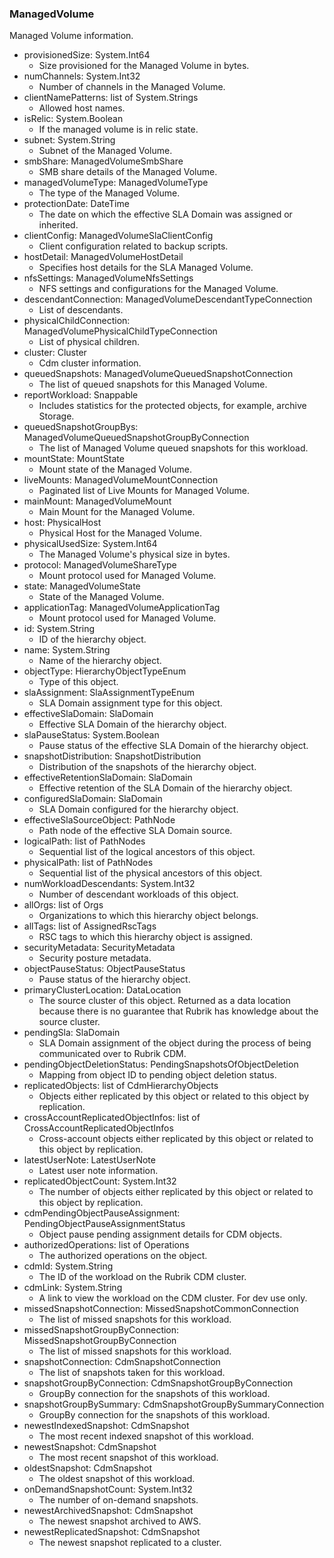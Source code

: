 ### ManagedVolume
Managed Volume information.

- provisionedSize: System.Int64
  - Size provisioned for the Managed Volume in bytes.
- numChannels: System.Int32
  - Number of channels in the Managed Volume.
- clientNamePatterns: list of System.Strings
  - Allowed host names.
- isRelic: System.Boolean
  - If the managed volume is in relic state.
- subnet: System.String
  - Subnet of the Managed Volume.
- smbShare: ManagedVolumeSmbShare
  - SMB share details of the Managed Volume.
- managedVolumeType: ManagedVolumeType
  - The type of the Managed Volume.
- protectionDate: DateTime
  - The date on which the effective SLA Domain was assigned or inherited.
- clientConfig: ManagedVolumeSlaClientConfig
  - Client configuration related to backup scripts.
- hostDetail: ManagedVolumeHostDetail
  - Specifies host details for the SLA Managed Volume.
- nfsSettings: ManagedVolumeNfsSettings
  - NFS settings and configurations for the Managed Volume.
- descendantConnection: ManagedVolumeDescendantTypeConnection
  - List of descendants.
- physicalChildConnection: ManagedVolumePhysicalChildTypeConnection
  - List of physical children.
- cluster: Cluster
  - Cdm cluster information.
- queuedSnapshots: ManagedVolumeQueuedSnapshotConnection
  - The list of queued snapshots for this Managed Volume.
- reportWorkload: Snappable
  - Includes statistics for the protected objects, for example, archive Storage.
- queuedSnapshotGroupBys: ManagedVolumeQueuedSnapshotGroupByConnection
  - The list of Managed Volume queued snapshots for this workload.
- mountState: MountState
  - Mount state of the Managed Volume.
- liveMounts: ManagedVolumeMountConnection
  - Paginated list of Live Mounts for Managed Volume.
- mainMount: ManagedVolumeMount
  - Main Mount for the Managed Volume.
- host: PhysicalHost
  - Physical Host for the Managed Volume.
- physicalUsedSize: System.Int64
  - The Managed Volume's physical size in bytes.
- protocol: ManagedVolumeShareType
  - Mount protocol used for Managed Volume.
- state: ManagedVolumeState
  - State of the Managed Volume.
- applicationTag: ManagedVolumeApplicationTag
  - Mount protocol used for Managed Volume.
- id: System.String
  - ID of the hierarchy object.
- name: System.String
  - Name of the hierarchy object.
- objectType: HierarchyObjectTypeEnum
  - Type of this object.
- slaAssignment: SlaAssignmentTypeEnum
  - SLA Domain assignment type for this object.
- effectiveSlaDomain: SlaDomain
  - Effective SLA Domain of the hierarchy object.
- slaPauseStatus: System.Boolean
  - Pause status of the effective SLA Domain of the hierarchy object.
- snapshotDistribution: SnapshotDistribution
  - Distribution of the snapshots of the hierarchy object.
- effectiveRetentionSlaDomain: SlaDomain
  - Effective retention of the SLA Domain of the hierarchy object.
- configuredSlaDomain: SlaDomain
  - SLA Domain configured for the hierarchy object.
- effectiveSlaSourceObject: PathNode
  - Path node of the effective SLA Domain source.
- logicalPath: list of PathNodes
  - Sequential list of the logical ancestors of this object.
- physicalPath: list of PathNodes
  - Sequential list of the physical ancestors of this object.
- numWorkloadDescendants: System.Int32
  - Number of descendant workloads of this object.
- allOrgs: list of Orgs
  - Organizations to which this hierarchy object belongs.
- allTags: list of AssignedRscTags
  - RSC tags to which this hierarchy object is assigned.
- securityMetadata: SecurityMetadata
  - Security posture metadata.
- objectPauseStatus: ObjectPauseStatus
  - Pause status of the hierarchy object.
- primaryClusterLocation: DataLocation
  - The source cluster of this object. Returned as a data location because there is no guarantee that Rubrik has knowledge about the source cluster.
- pendingSla: SlaDomain
  - SLA Domain assignment of the object during the process of being communicated over to Rubrik CDM.
- pendingObjectDeletionStatus: PendingSnapshotsOfObjectDeletion
  - Mapping from object ID to pending object deletion status.
- replicatedObjects: list of CdmHierarchyObjects
  - Objects either replicated by this object or related to this object by replication.
- crossAccountReplicatedObjectInfos: list of CrossAccountReplicatedObjectInfos
  - Cross-account objects either replicated by this object or related to this object by replication.
- latestUserNote: LatestUserNote
  - Latest user note information.
- replicatedObjectCount: System.Int32
  - The number of objects either replicated by this object or related to this object by replication.
- cdmPendingObjectPauseAssignment: PendingObjectPauseAssignmentStatus
  - Object pause pending assignment details for CDM objects.
- authorizedOperations: list of Operations
  - The authorized operations on the object.
- cdmId: System.String
  - The ID of the workload on the Rubrik CDM cluster.
- cdmLink: System.String
  - A link to view the workload on the CDM cluster. For dev use only.
- missedSnapshotConnection: MissedSnapshotCommonConnection
  - The list of missed snapshots for this workload.
- missedSnapshotGroupByConnection: MissedSnapshotGroupByConnection
  - The list of missed snapshots for this workload.
- snapshotConnection: CdmSnapshotConnection
  - The list of snapshots taken for this workload.
- snapshotGroupByConnection: CdmSnapshotGroupByConnection
  - GroupBy connection for the snapshots of this workload.
- snapshotGroupBySummary: CdmSnapshotGroupBySummaryConnection
  - GroupBy connection for the snapshots of this workload.
- newestIndexedSnapshot: CdmSnapshot
  - The most recent indexed snapshot of this workload.
- newestSnapshot: CdmSnapshot
  - The most recent snapshot of this workload.
- oldestSnapshot: CdmSnapshot
  - The oldest snapshot of this workload.
- onDemandSnapshotCount: System.Int32
  - The number of on-demand snapshots.
- newestArchivedSnapshot: CdmSnapshot
  - The newest snapshot archived to AWS.
- newestReplicatedSnapshot: CdmSnapshot
  - The newest snapshot replicated to a cluster.
